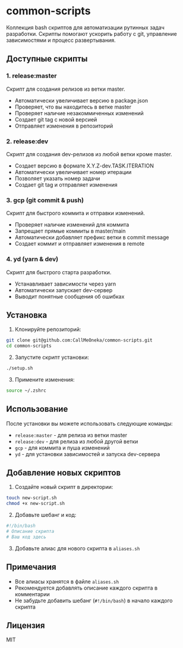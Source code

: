 # common-scripts

Коллекция bash скриптов для автоматизации рутинных задач разработки. Скрипты помогают ускорить работу с git, управление зависимостями и процесс развертывания.

## Доступные скрипты

### 1. release:master
Скрипт для создания релизов из ветки master. 
- Автоматически увеличивает версию в package.json
- Проверяет, что вы находитесь в ветке master
- Проверяет наличие незакоммиченных изменений
- Создает git tag с новой версией
- Отправляет изменения в репозиторий

### 2. release:dev
Скрипт для создания dev-релизов из любой ветки кроме master.
- Создает версию в формате X.Y.Z-dev.TASK.ITERATION
- Автоматически увеличивает номер итерации
- Позволяет указать номер задачи
- Создает git tag и отправляет изменения

### 3. gcp (git commit & push)
Скрипт для быстрого коммита и отправки изменений.
- Проверяет наличие изменений для коммита
- Запрещает прямые коммиты в master/main
- Автоматически добавляет префикс ветки в commit message
- Создает коммит и отправляет изменения в remote

### 4. yd (yarn & dev)
Скрипт для быстрого старта разработки.
- Устанавливает зависимости через yarn
- Автоматически запускает dev-сервер
- Выводит понятные сообщения об ошибках

## Установка

1. Клонируйте репозиторий:

```bash
git clone git@github.com:CallMeOneka/common-scripts.git
cd common-scripts
```

2. Запустите скрипт установки:

```bash
./setup.sh
```

3. Примените изменения:
```bash
source ~/.zshrc
```

## Использование

После установки вы можете использовать следующие команды:

- `release:master` - для релиза из ветки master
- `release:dev` - для релиза из любой другой ветки
- `gcp` - для коммита и пуша изменений
- `yd` - для установки зависимостей и запуска dev-сервера

## Добавление новых скриптов

1. Создайте новый скрипт в директории:
```bash
touch new-script.sh
chmod +x new-script.sh
```

2. Добавьте шебанг и код:
```bash
#!/bin/bash
# Описание скрипта
# Ваш код здесь
```

3. Добавьте алиас для нового скрипта в `aliases.sh`

## Примечания

- Все алиасы хранятся в файле `aliases.sh`
- Рекомендуется добавлять описание каждого скрипта в комментарии
- Не забудьте добавить шебанг (`#!/bin/bash`) в начало каждого скрипта

## Лицензия

MIT
